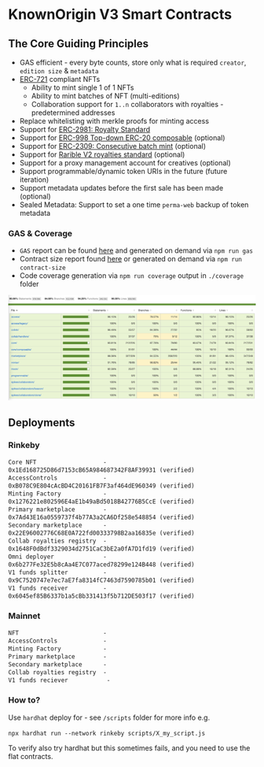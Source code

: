 # KnownOrigin V3 Smart Contracts

## The Core Guiding Principles

* GAS efficient - every byte counts, store only what is required `creator`, `edition size` & `metadata`
* [ERC-721](https://eips.ethereum.org/EIPS/eip-721) compliant NFTs
    * Ability to mint single 1 of 1 NFTs
    * Ability to mint batches of NFT (multi-editions)
    * Collaboration support for `1..n` collaborators with royalties - predetermined addresses
* Replace whitelisting with merkle proofs for minting access
* Support for [ERC-2981: Royalty Standard](https://eips.ethereum.org/EIPS/eip-2981)
* Support for [ERC-998 Top-down ERC-20 composable](https://eips.ethereum.org/EIPS/eip-998) (optional)
* Support for [ERC-2309: Consecutive batch mint](https://eips.ethereum.org/EIPS/eip-2309) (optional)
* Support for [Rarible V2 royalties standard](https://docs.rarible.com/asset/royalties-schema) (optional)
* Support for a proxy management account for creatives (optional)
* Support programmable/dynamic token URIs in the future (future iteration)
* Support metadata updates before the first sale has been made (optional)
* Sealed Metadata: Support to set a one time `perma-web` backup of token metadata

### GAS & Coverage

* `GAS` report can be found [here](./gas-report-output.md) and generated on demand via `npm run gas`
* Contract size report found [here](./contract-size.md) or generated on demand via `npm run contract-size`
* Code coverage generation via `npm run coverage` output in `./coverage` folder

![alt text](./code-coverage.png)

## Deployments

### Rinkeby

```
Core NFT                   - 0x1Ed168725D86d7153cB65A984687342F8AF39931 (verified)
AccessControls             - 0xB078C9E804cAcBD4C20161FB7F3af464dE960349 (verified)
Minting Factory            - 0x1276221e802596E4aE1b49aBd5018B42776B5CcE (verified)
Primary marketplace        - 0x7Ad43E16a0559737f4b77A3a2CA6Df258e548854 (verified)
Secondary marketplace      - 0x22E96002776C68E0A722fd00333798B2aa16835e (verified)
Collab royalties registry  - 0x1648F0dBdf3329034d2751CaC3bE2a0fA7D1fd19 (verified)
Omni deployer              - 0x6b277Fe32E5b8cAa4E7C077aced78299e124B448 (verified)
V1 funds splitter          - 0x9C7520747e7ec7aE7fa8314fC7463d7590785b01 (verified) 
V1 funds receiver          - 0x6045ef85B6337b1a5cBb331413f5b712DE503f17 (verified) 
```

### Mainnet

```
NFT                        - 
AccessControls             - 
Minting Factory            - 
Primary marketplace        - 
Secondary marketplace      - 
Collab royalties registry  - 
V1 funds reciever           - 
```

### How to?

Use `hardhat` deploy for - see `/scripts` folder for more info e.g.

`npx hardhat run --network rinkeby scripts/X_my_script.js`

To verify also try hardhat but this sometimes fails, and you need to use the flat contracts.
